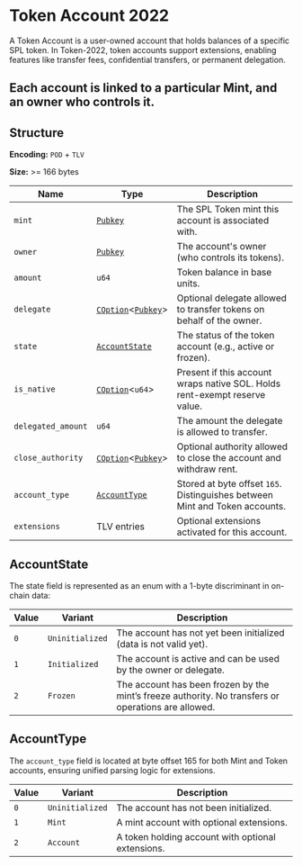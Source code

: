 # Token Account 2022

A Token Account is a user-owned account that holds balances of a specific SPL token.
In Token-2022, token accounts support extensions, enabling features like transfer fees, confidential transfers, or permanent delegation.

Each account is linked to a particular Mint, and an owner who controls it.
---

## Structure

**Encoding:** `POD` + `TLV`

**Size:** >= 166 bytes

| Name | Type | Description |
| ---- | ---- | ----------- |
| `mint` | [`Pubkey`](https://wiki.solanagraph.com/Basic_structures/Public_key.md) | The SPL Token mint this account is associated with. |
| `owner` | [`Pubkey`](https://wiki.solanagraph.com/Basic_structures/Public_key.md) | The account's owner (who controls its tokens). |
| `amount` | `u64` | Token balance in base units. |
| `delegate` | [`COption`](https://wiki.solanagraph.com/Basic_structures/COption.md)<[`Pubkey`](https://wiki.solanagraph.com/Basic_structures/Public_key.md)> | Optional delegate allowed to transfer tokens on behalf of the owner. |
| `state` | [`AccountState`](#accountstate) | The status of the token account (e.g., active or frozen). |
| `is_native` | [`COption`](https://wiki.solanagraph.com/Basic_structures/COption.md)<`u64`> | Present if this account wraps native SOL. Holds rent-exempt reserve value. |
| `delegated_amount` | `u64` | The amount the delegate is allowed to transfer. |
| `close_authority` | [`COption`](https://wiki.solanagraph.com/Basic_structures/COption.md)<[`Pubkey`](https://wiki.solanagraph.com/Basic_structures/Public_key.md)> | Optional authority allowed to close the account and withdraw rent. |
| `account_type` | [`AccountType`](#accounttype) | Stored at byte offset `165`. Distinguishes between Mint and Token accounts. |
| `extensions` | TLV entries | Optional extensions activated for this account. |



## AccountState

The state field is represented as an enum with a 1-byte discriminant in on-chain data:

| Value | Variant | Description |
| ----- | ------- | ----------- |
| `0` | `Uninitialized` | The account has not yet been initialized (data is not valid yet). |
| `1` | `Initialized` | The account is active and can be used by the owner or delegate. |
| `2` | `Frozen` | The account has been frozen by the mint’s freeze authority. No transfers or operations are allowed. |

## AccountType

The `account_type` field is located at byte offset 165 for both Mint and Token accounts, ensuring unified parsing logic for extensions.

| Value | Variant | Description |
| ----- | ------- | ----------- |
| `0` | `Uninitialized` | The account has not been initialized. |
| `1` | `Mint` | A mint account with optional extensions. |
| `2` | `Account` | A token holding account with optional extensions. |
